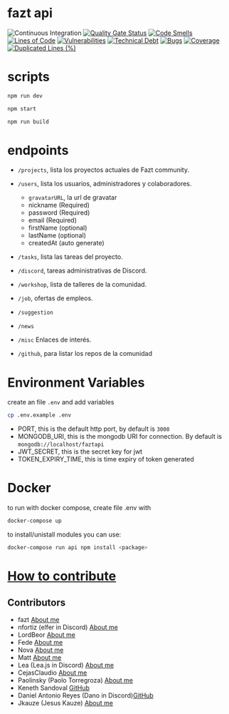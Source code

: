 # fazt api

![Continuous Integration](https://github.com/faztdevelopers/fazt-api/workflows/Continuous%20Integration/badge.svg)
[![Quality Gate Status](https://sonarcloud.io/api/project_badges/measure?project=hulkike_fazt-api&metric=alert_status)](https://sonarcloud.io/dashboard?id=hulkike_fazt-api)
[![Code Smells](https://sonarcloud.io/api/project_badges/measure?project=hulkike_fazt-api&metric=code_smells)](https://sonarcloud.io/dashboard?id=hulkike_fazt-api)
[![Lines of Code](https://sonarcloud.io/api/project_badges/measure?project=hulkike_fazt-api&metric=ncloc)](https://sonarcloud.io/dashboard?id=hulkike_fazt-api)
[![Vulnerabilities](https://sonarcloud.io/api/project_badges/measure?project=hulkike_fazt-api&metric=vulnerabilities)](https://sonarcloud.io/dashboard?id=hulkike_fazt-api)
[![Technical Debt](https://sonarcloud.io/api/project_badges/measure?project=hulkike_fazt-api&metric=sqale_index)](https://sonarcloud.io/dashboard?id=hulkike_fazt-api)
[![Bugs](https://sonarcloud.io/api/project_badges/measure?project=hulkike_fazt-api&metric=bugs)](https://sonarcloud.io/dashboard?id=hulkike_fazt-api)
[![Coverage](https://sonarcloud.io/api/project_badges/measure?project=hulkike_fazt-api&metric=coverage)](https://sonarcloud.io/dashboard?id=hulkike_fazt-api)
[![Duplicated Lines (%)](https://sonarcloud.io/api/project_badges/measure?project=hulkike_fazt-api&metric=duplicated_lines_density)](https://sonarcloud.io/dashboard?id=hulkike_fazt-api)

# scripts

```bash
npm run dev
```

```bash
npm start
```

```bash
npm run build
```

# endpoints

- `/projects`, lista los proyectos actuales de Fazt community.
- `/users`, lista los usuarios, administradores y colaboradores.

  - `gravatarURL`, la url de gravatar
  - nickname (Required)
  - password (Required)
  - email (Required)
  - firstName (optional)
  - lastName (optional)
  - createdAt (auto generate)

- `/tasks`, lista las tareas del proyecto.
- `/discord`, tareas administrativas de Discord.
- `/workshop`, lista de talleres de la comunidad.
- `/job`, ofertas de empleos.
- `/suggestion`
- `/news`
- `/misc` Enlaces de interés.
- `/github`, para listar los repos de la comunidad

# Environment Variables

create an file `.env` and add variables

```bash
cp .env.example .env
```

- PORT, this is the default http port, by default is `3000`
- MONGODB_URI, this is the mongodb URI for connection. By default is
  `mongodb://localhost/faztapi`
- JWT_SECRET, this is the secret key for jwt
- TOKEN_EXPIRY_TIME, this is time expiry of token generated

# Docker

to run with docker compose, create file .env with

```bash
docker-compose up
```

to install/unistall modules you can use:

```bash
docker-compose run api npm install <package>
```

# [How to contribute](https://github.com/faztcommunity/docs/blob/dev/contribute.md)

## Contributors

- fazt [About me](https://github.com/fazttech)
- nfortiz (elfer in Discord) [About me](https://github.com/nfortiz)
- LordBeor [About me](https://github.com/Beor18)
- Fede [About me](https://github.com/Fedeya)
- Nova [About me](https://github.com/Michelyp)
- Matt [About me](https://github.com/Matttweb)
- Lea (Lea.js in Discord) [About me](https://github.com/venezia-dev)
- CejasClaudio [About me](https://github.com/CejasClaudioA)
- Paolinsky (Paolo Torregroza) [About me](https://github.com/PaoloTorregroza)
- Keneth Sandoval [GitHub](https://github.com/keneth3000)
- Daniel Antonio Reyes (Dano in Discord)[GitHub](https://github.com/DanoRysJan)
- Jkauze (Jesus Kauze) [About me](https://github.com/jkauze)